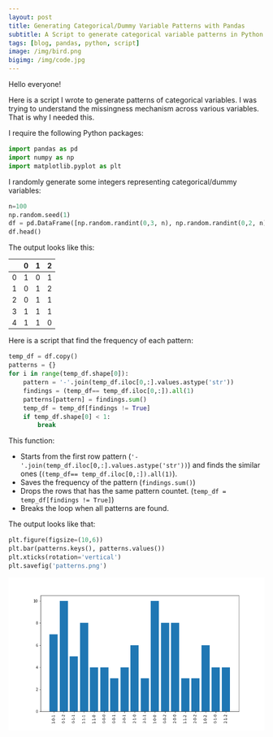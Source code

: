 ```yaml
---
layout: post
title: Generating Categorical/Dummy Variable Patterns with Pandas 
subtitle: A Script to generate categorical variable patterns in Python
tags: [blog, pandas, python, script]
image: /img/bird.png
bigimg: /img/code.jpg
---
```


Hello everyone!

Here is a script I wrote to generate patterns of categorical variables. I was trying to understand the missingness mechanism across various variables. That is why I needed this. 

I require the following Python packages:

```python
import pandas as pd
import numpy as np
import matplotlib.pyplot as plt
```

I randomly generate some integers representing categorical/dummy variables:

```python
n=100
np.random.seed(1)
df = pd.DataFrame([np.random.randint(0,3, n), np.random.randint(0,2, n), np.random.randint(0,3, n)]).T
df.head()
```
The output looks like this: 

|   |  0|   1|   2|
|---| ---| ---| ---|
0    | 1  | 0  | 1|
1    | 0  | 1  | 2|
2    | 0  | 1  | 1|
3    | 1  | 1  | 1|
4    | 1  | 1  | 0|
  
Here is a script that find the frequency of each pattern:
  
```python
temp_df = df.copy()
patterns = {}
for i in range(temp_df.shape[0]):
    pattern = '-'.join(temp_df.iloc[0,:].values.astype('str'))
    findings = (temp_df== temp_df.iloc[0,:]).all(1)
    patterns[pattern] = findings.sum()
    temp_df = temp_df[findings != True]
    if temp_df.shape[0] < 1:
        break
```
This function:

- Starts from the first row pattern (`'-'.join(temp_df.iloc[0,:].values.astype('str'))`) and finds the similar ones (`(temp_df== temp_df.iloc[0,:]).all(1)`).
- Saves the frequency of the pattern (`findings.sum()`)
- Drops the rows that has the same pattern countet. (`temp_df = temp_df[findings != True]`)
- Breaks the loop when all patterns are found. 

The output looks like that:

```python
plt.figure(figsize=(10,6))
plt.bar(patterns.keys(), patterns.values())
plt.xticks(rotation='vertical')
plt.savefig('patterns.png')
```

![Categorical Variable Patterns - Python](/img/patterns.png)
